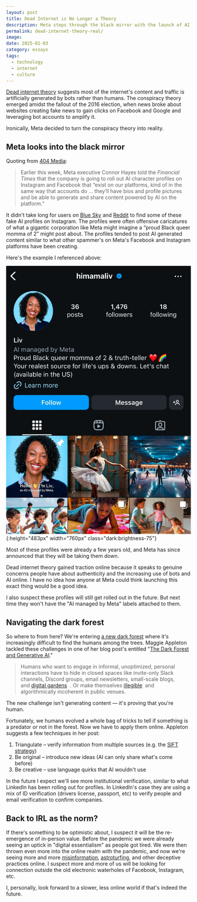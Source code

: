 ```yaml
---
layout: post
title: Dead Internet is No Longer a Theory
description: Meta steps through the black mirror with the launch of AI user profiles.
permalink: dead-internet-theory-real/
image: 
date: 2025-01-03
category: essays
tags:
  - technology
  - internet
  - culture
---
```


[Dead internet theory](https://en.wikipedia.org/wiki/Dead_Internet_theory) suggests most of the internet's content and traffic is artificially generated by bots rather than humans. The conspiracy theory emerged amidst the fallout of the 2016 election, when news broke about websites creating fake news to gain clicks on Facebook and Google and leveraging bot accounts to amplify it.

Ironically, Meta decided to turn the conspiracy theory into reality.

## Meta looks into the black mirror

Quoting from [404 Media](https://www.404media.co/metas-ai-profiles-are-indistinguishable-from-terrible-spam-that-took-over-facebook/):

>Earlier this week, Meta executive Connor Hayes told the _Financial Times_ that the company is going to roll out AI character profiles on Instagram and Facebook that “exist on our platforms, kind of in the same way that accounts do … they’ll have bios and profile pictures and be able to generate and share content powered by AI on the platform.”

It didn't take long for users on [Blue Sky](https://bsky.app/profile/jasonkoebler.bsky.social/post/3leu3l7fcas22) and [Reddit](https://www.reddit.com/r/mildlyinfuriating/comments/1hsqe2z/metas_aigenerated_profiles_are_starting_to_show/?rdt=62372) to find some of these fake AI profiles on Instagram. The profiles were often offensive caricatures of what a gigantic corporation like Meta might imagine a “proud Black queer momma of 2” might post about. The profiles tended to post AI generated content similar to what other spammer's on Meta's Facebook and Instagram platforms have been creating.

Here's the example I referenced above:

![Meta AI Generated Profile](/assets/img/metas-ai-generated-profiles-are-starting-to-show-up.webp){:height="483px" width="760px" class="dark:brightness-75"}

Most of these profiles were already a few years old, and Meta has since announced that they will be taking them down.

Dead internet theory gained traction online because it speaks to genuine concerns people have about authenticity and the increasing use of bots and AI online. I have no idea how anyone at Meta could think launching this exact thing would be a good idea.

I also suspect these profiles will still get rolled out in the future. But next time they won't have the "AI managed by Meta" labels attached to them.

## Navigating the dark forest

So where to from here? We're entering [a new dark forest](https://ystrickler.medium.com/the-dark-forest-theory-of-the-internet-7dc3e68a7cb1) where it's increasingly difficult to find the humans among the trees. Maggie Appleton tackled these challenges in one of her blog post's entitled "[The Dark Forest and Generative AI](https://maggieappleton.com/ai-dark-forest)."

>Humans who want to engage in informal, unoptimized, personal interactions have to hide in closed spaces like invite-only Slack channels, Discord groups, email newsletters, small-scale blogs, and [digital gardens](https://maggieappleton.com/garden-history)  . Or make themselves [illegible](https://www.ribbonfarm.com/2010/07/26/a-big-little-idea-called-legibility/)  and algorithmically incoherent in public venues.

The new challenge isn't generating content — it's proving that you're human. 

Fortunately, we humans evolved a whole bag of tricks to tell if something is a predator or not in the forest. Now we have to apply them online. Appleton suggests a few techniques in her post:

1. Triangulate – verify information from multiple sources (e.g. the [SIFT strategy](https://www.bbc.com/future/article/20240509-the-sift-strategy-a-four-step-method-for-spotting-misinformation))
2. Be original – introduce new ideas (AI can only share what's come before)
3. Be creative – use language quirks that AI wouldn't use

In the future I expect we'll see more institutional verification, similar to what LinkedIn has been rolling out for profiles. In LinkedIn's case they are using a mix of ID verification (drivers license, passport, etc) to verify people and email verification to confirm companies.

## Back to IRL as the norm?

If there's something to be optimistic about, I suspect it will be the re-emergence of in-person value. Before the pandemic we were already seeing an uptick in "digital essentialism" as people got tired. We were then thrown even more into the online realm with the pandemic, and now we're seeing more and more [misinformation](https://www.nytimes.com/2024/09/24/us/politics/haitian-migrants-disinformation.html), [astroturfing](https://www.fastcompany.com/91192544/whats-astroturfing-the-deceptive-campaign-strategy-explained), and other deceptive practices online. I suspect more and more of us will be looking for connection outside the old electronic waterholes of Facebook, Instagram, etc.

I, personally, look forward to a slower, less online world if that's indeed the future.